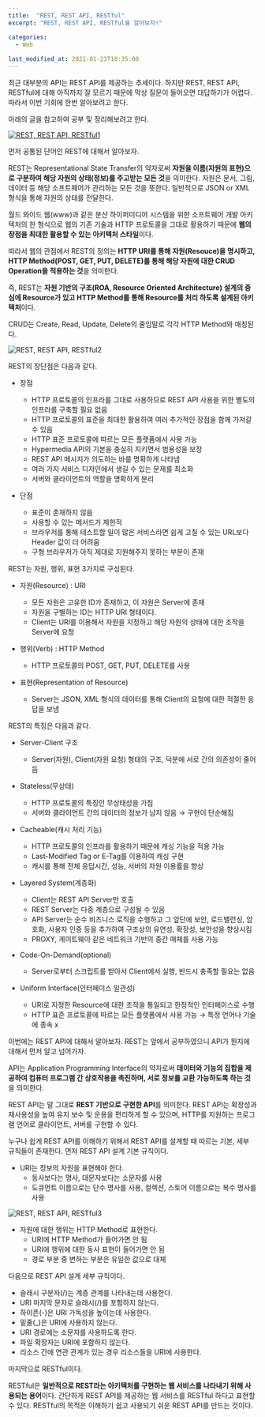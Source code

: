 ```yaml
---
title:  "REST, REST API, RESTful"
excerpt: "REST, REST API, RESTful을 알아보자!"

categories:
  - Web
  
last_modified_at: 2021-01-23T18:35:00
---
```


최근 대부분의 API는 REST API를 제공하는 추세이다. 하지만 REST, REST API, RESTful에 대해 아직까지 잘 모르기 때문에 막상 질문이 들어오면 대답하기가 어렵다. 따라서 이번 기회에 한번 알아보려고 한다.  

아래의 글을 참고하여 공부 및 정리해보려고 한다.  

[![REST, REST API, RESTful1](https://user-images.githubusercontent.com/53072057/105569600-2e605c80-5d86-11eb-94b5-e2e825dc14cf.JPG)](https://gmlwjd9405.github.io/2018/09/21/rest-and-restful.html)  

먼저 공통된 단어인 REST에 대해서 알아보자.  

REST는 Representational State Transfer의 약자로써 **자원을 이름(자원의 표현)으로 구분하여 해당 자원의 상태(정보)를 주고받는 모든 것**을 의미한다. 자원은 문서, 그림, 데이터 등 해당 소프트웨어가 관리하는 모든 것을 뜻한다. 일반적으로 JSON or XML 형식을 통해 자원의 상태를 전달한다.  

월드 와이드 웹(www)과 같은 분산 하이퍼미디어 시스템을 위한 소프트웨어 개발 아키텍처의 한 형식으로 웹의 기존 기술과 HTTP 프로토콜을 그대로 활용하기 때문에 **웹의 장점을 최대한 활용할 수 있는 아키텍처 스타일**이다.  

따라서 웹의 관점에서 REST의 정의는 **HTTP URI를 통해 자원(Resouce)을 명시하고, HTTP Method(POST, GET, PUT, DELETE)를 통해 해당 자원에 대한 CRUD Operation을 적용하는 것**을 의미한다.  

즉, REST는 **자원 기반의 구조(ROA, Resource Oriented Architecture) 설계의 중심에 Resource가 있고 HTTP Method를 통해 Resource를 처리 하도록 설계된 아키텍처**이다.  

CRUD는 Create, Read, Update, Delete의 줄임말로 각각 HTTP Method와 매칭된다.  

![REST, REST API, RESTful2](https://user-images.githubusercontent.com/53072057/105569601-2f918980-5d86-11eb-8f07-b8a9e6f1b8e2.JPG)  

REST의 장단점은 다음과 같다.  

* 장점  
	- HTTP 프로토콜의 인프라를 그대로 사용하므로 REST API 사용을 위한 별도의 인프라를 구축할 필요 없음  
	- HTTP 프로토콜의 표준을 최대한 활용하여 여러 추가적인 장점을 함께 가져갈 수 있음  
	- HTTP 표준 프로토콜에 따르는 모든 플랫폼에서 사용 가능  
	- Hypermedia API의 기본을 충실히 지키면서 범용성을 보장  
	- REST API 메시지가 의도하는 바를 명확하게 나타냄  
	- 여러 가지 서비스 디자인에서 생길 수 있는 문제를 최소화  
	- 서버와 클라이언트의 역할을 명확하게 분리  
	
* 단점
	- 표준이 존재하지 않음  
	- 사용할 수 있는 메서드가 제한적  
	- 브라우저를 통해 테스트할 일이 많은 서비스라면 쉽게 고칠 수 있는 URL보다 Header 값이 더 어려움  
	- 구형 브라우저가 아직 제대로 지원해주지 못하는 부분이 존재  
	
REST는 자원, 행위, 표현 3가지로 구성된다.  

* 자원(Resource) : URI  
	- 모든 자원은 고유한 ID가 존재하고, 이 자원은 Server에 존재  
	- 자원을 구별하는 ID는 HTTP URI 형태이다.  
	- Client는 URI를 이용해서 자원을 지정하고 해당 자원의 상태에 대한 조작을 Server에 요청  
	
* 행위(Verb) : HTTP Method  
	- HTTP 프로토콜의 POST, GET, PUT, DELETE를 사용  
	
* 표현(Representation of Resource)  
	- Server는 JSON, XML 형식의 데이터를 통해 Client의 요청에 대한 적절한 응답을 보냄  
	
REST의 특징은 다음과 같다.  

* Server-Client 구조  
	- Server(자원), Client(자원 요청) 형태의 구조, 덕분에 서로 간의 의존성이 줄어듬  
	
* Stateless(무상태)  
	- HTTP 프로토콜의 특징인 무상태성을 가짐  
	- 서버와 클라이언트 간의 데이터의 정보가 남지 않음 → 구현이 단순해짐  
	
* Cacheable(캐시 처리 기능)  
	- HTTP 프로토콜의 인프라를 활용하기 때문에 캐싱 기능을 적용 가능  
	- Last-Modified Tag or E-Tag를 이용하여 캐싱 구현  
	- 캐시를 통해 전체 응답시간, 성능, 서버의 자원 이용률을 향상  
	
* Layered System(계층화)  
	- Client는 REST API Server만 호출  
	- REST Server는 다중 계층으로 구성될 수 있음  
	- API Server는 순수 비즈니스 로직을 수행하고 그 앞단에 보안, 로드밸런싱, 암호화, 사용자 인증 등을 추가하여 구조상의 유연성, 확장성, 보안성을 향상시킴  
	- PROXY, 게이트웨이 같은 네트워크 기반의 중간 매체를 사용 가능  
	
* Code-On-Demand(optional)  
	- Server로부터 스크립트를 받아서 Client에서 실행, 반드시 충족할 필요는 없음  
	
* Uniform Interface(인터페이스 일관성)  
	- URI로 지정한 Resource에 대한 조작을 통일되고 한정적인 인터페이스로 수행  
	- HTTP 표준 프로토콜에 따르는 모든 플랫폼에서 사용 가능 → 특정 언어나 기술에 종속 x  
	
이번에는 REST API에 대해서 알아보자. REST는 앞에서 공부하였으니 API가 뭔지에 대해서 먼저 알고 넘어가자.  

API는 Application Programming Interface의 약자로써 **데이터와 기능의 집합을 제공하여 컴퓨터 프로그램 간 상호작용을 촉진하며, 서로 정보를 교환 가능하도록 하는 것**을 의미한다.  

REST API는 말 그대로 **REST 기반으로 구현한 API**를 의미한다. REST API는 확장성과 재사용성을 높여 유지 보수 및 운용을 편리하게 할 수 있으며, HTTP를 지원하는 프로그램 언어로 클라이언트, 서버를 구현할 수 있다.  

누구나 쉽게 REST API를 이해하기 위해서 REST API를 설계할 때 따르는 기본, 세부 규칙들이 존재한다. 먼저 REST API 설계 기본 규칙이다.  

* URI는 정보의 자원을 표현해야 한다.  
	- 동사보다는 명사, 대문자보다는 소문자를 사용  
	- 도큐먼트 이름으로는 단수 명사를 사용, 컬렉션, 스토어 이름으로는 복수 명사를 사용  

![REST, REST API, RESTful3](https://user-images.githubusercontent.com/53072057/105569602-302a2000-5d86-11eb-9475-d755fcdb8d63.JPG)  

* 자원에 대한 행위는 HTTP Method로 표현한다.  
	- URI에 HTTP Method가 들어가면 안 됨  
	- URI에 행위에 대한 동사 표현이 들어가면 안 됨  
	- 경로 부분 중 변하는 부분은 유일한 값으로 대체  
	
다음으로 REST API 설계 세부 규칙이다.  

* 슬래시 구분자(/)는 계층 관계를 나타내는데 사용한다.  
* URI 마지막 문자로 슬래시(/)를 포함하지 않는다.  
* 하이픈(-)은 URI 가독성을 높이는데 사용한다.  
* 밑줄(_)은 URI에 사용하지 않는다.  
* URI 경로에는 소문자를 사용하도록 한다.  
* 파일 확장자는 URI에 포함하지 않는다.  
* 리소스 간에 연관 관계가 있는 경우 리소스들을 URI에 사용한다.  

마지막으로 RESTful이다.  

RESTful은 **일반적으로 REST라는 아키텍처를 구현하는 웹 서비스를 나타내기 위해 사용되는 용어**이다. 간단하게 REST API를 제공하는 웹 서비스를 RESTful 하다고 표현할 수 있다. RESTful의 목적은 이해하기 쉽고 사용되기 쉬운 REST API를 만드는 것이다.  
